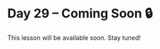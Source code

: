 # Day 29 – Coming Soon 🔒

This lesson will be available soon. Stay tuned!

<!-- If you're contributing, add diagrams to: ../assets/day29.png -->
